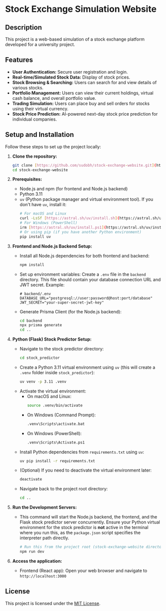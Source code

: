 # Stock Exchange Simulation Website

## Description

This project is a web-based simulation of a stock exchange platform developed for a university project.

## Features

* **User Authentication:** Secure user registration and login.
* **Real-time/Simulated Stock Data:** Display of stock prices.
* **Stock Browsing & Searching:** Users can search for and view details of various stocks.
* **Portfolio Management:** Users can view their current holdings, virtual cash balance, and overall portfolio value.
* **Trading Simulation:** Users can place buy and sell orders for stocks using their virtual currency.
* **Stock Price Prediction:** AI-powered next-day stock price prediction for individual companies.

## Setup and Installation

Follow these steps to set up the project locally:

1.  **Clone the repository:**
    ```bash
    git clone [https://github.com/sudobh/stock-exchange-website.git](https://github.com/sudobh/stock-exchange-website.git)
    cd stock-exchange-website
    ```

2.  **Prerequisites:**
    * Node.js and npm (for frontend and Node.js backend)
    * Python 3.11
    * `uv` (Python package manager and virtual environment tool). If you don't have `uv`, install it:
        ```bash
        # For macOS and Linux
        curl -LsSf [https://astral.sh/uv/install.sh](https://astral.sh/uv/install.sh) | sh
        # For Windows (PowerShell)
        irm [https://astral.sh/uv/install.ps1](https://astral.sh/uv/install.ps1) | iex
        # Or using pip (if you have another Python environment)
        pip install uv
        ```

3.  **Frontend and Node.js Backend Setup:**
    * Install all Node.js dependencies for both frontend and backend:
        ```bash
        npm install
        ```
    * Set up environment variables: Create a `.env` file in the `backend` directory. This file should contain your database connection URL and JWT secret. Example:
        ```env
        # backend/.env
        DATABASE_URL="postgresql://user:password@host:port/database"
        JWT_SECRET="your-super-secret-jwt-key"
        ```
    * Generate Prisma Client (for the Node.js backend):
        ```bash
        cd backend
        npx prisma generate
        cd .. 
        ```

4.  **Python (Flask) Stock Predictor Setup:**
    * Navigate to the stock predictor directory:
        ```bash
        cd stock_predictor
        ```
    * Create a Python 3.11 virtual environment using `uv` (this will create a `.venv` folder inside `stock_predictor`):
        ```bash
        uv venv -p 3.11 .venv
        ```
    * Activate the virtual environment:
        * On macOS and Linux:
            ```bash
            source .venv/bin/activate
            ```
        * On Windows (Command Prompt):
            ```bash
            .venv\Scripts\activate.bat
            ```
        * On Windows (PowerShell):
            ```bash
            .venv\Scripts\Activate.ps1
            ```
    * Install Python dependencies from `requirements.txt` using `uv`:
        ```bash
        uv pip install -r requirements.txt
        ```
    * (Optional) If you need to deactivate the virtual environment later:
        ```bash
        deactivate
        ```
    * Navigate back to the project root directory:
        ```bash
        cd ..
        ```

5.  **Run the Development Servers:**
    * This command will start the Node.js backend, the frontend, and the Flask stock predictor server concurrently. Ensure your Python virtual environment for the stock predictor is **not** active in the terminal where you run this, as the `package.json` script specifies the interpreter path directly.
        ```bash
        # Run this from the project root (stock-exchange-website directory)
        npm run dev
        ```

6.  **Access the application:**
    * Frontend (React app): Open your web browser and navigate to `http://localhost:3000`



## License

This project is licensed under the [MIT License](LICENSE). 